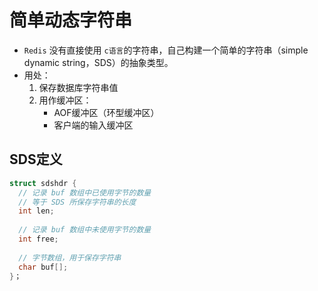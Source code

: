 # 简单动态字符串

- `Redis` 没有直接使用 `c语言`的字符串，自己构建一个简单的字符串（simple dynamic string，SDS）的抽象类型。
- 用处：
  1. 保存数据库字符串值
  2. 用作缓冲区：
     - AOF缓冲区（环型缓冲区）
     - 客户端的输入缓冲区

## SDS定义

```c
struct sdshdr {
  // 记录 buf 数组中已使用字节的数量
  // 等于 SDS 所保存字符串的长度
  int len;
  
  // 记录 buf 数组中未使用字节的数量
  int free;
  
  // 字节数组，用于保存字符串
  char buf[];
}；
```

